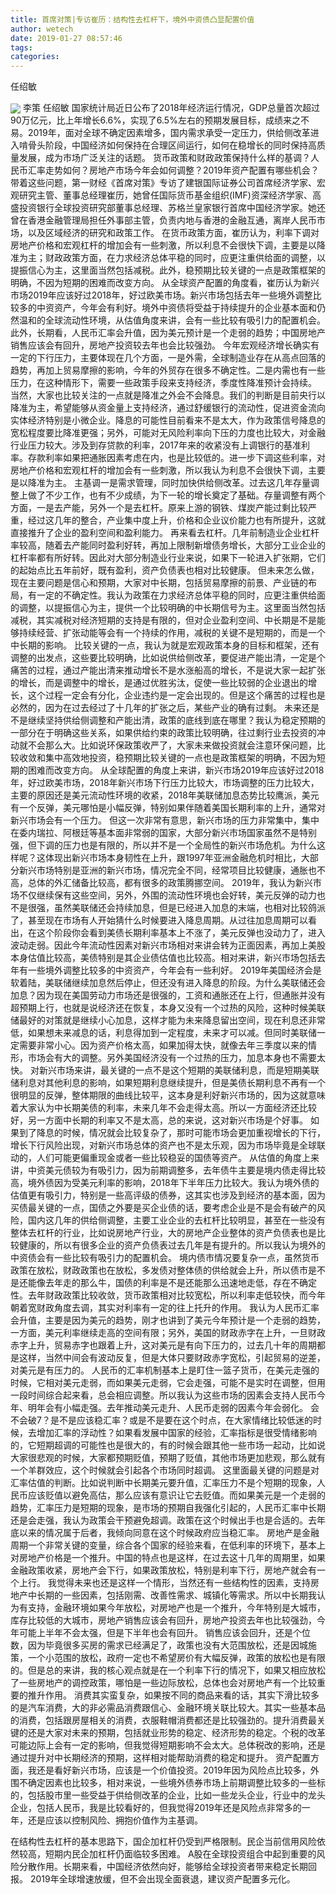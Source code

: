 ```yaml
---
title: 首席对策|专访崔历：结构性去杠杆下，境外中资债凸显配置价值
author: wetech
date: 2019-01-27 08:57:46
tags: 
categories: 
---
```

任绍敏
<!-- more -->
<img align="center" border="0" src="https://imgcdn.yicai.com/uppics/images/2019/01/ff0636b21fbf16c8cd80a1187b818db6.jpg" />
李策
任绍敏
国家统计局近日公布了2018年经济运行情况，GDP总量首次超过90万亿元，比上年增长6.6%，实现了6.5%左右的预期发展目标，成绩来之不易。2019年，面对全球不确定因素增多，国内需求承受一定压力，供给侧改革进入啃骨头阶段，中国经济如何保持在合理区间运行，如何在稳增长的同时保持高质量发展，成为市场广泛关注的话题。
货币政策和财政政策保持什么样的基调？人民币汇率走势如何？房地产市场今年会如何调整？2019年资产配置有哪些机会？带着这些问题，第一财经《首席对策》专访了建银国际证券公司首席经济学家、宏观研究主管、董事总经理崔历，她曾任国际货币基金组织(IMF)资深经济学家、高盛投资银行全球投资研究部董事总经理、苏格兰皇家银行首席中国经济学家。她还曾在香港金融管理局担任外事部主管，负责内地与香港的金融互通，离岸人民币市场，以及区域经济的研究和政策工作。
在货币政策方面，崔历认为，利率下调对房地产价格和宏观杠杆的增加会有一些刺激，所以利息不会很快下调，主要是以降准为主；财政政策方面，在力求经济总体平稳的同时，应更注重供给面的调整，以提振信心为主，这里面当然包括减税。此外，稳预期比较关键的一点是政策框架的明确，不因为短期的困难而改变方向。
从全球资产配置的角度看，崔历认为新兴市场2019年应该好过2018年，好过欧美市场。新兴市场包括去年一些境外调整比较多的中资资产，今年会有利好。境外中资债将受益于持续提升的企业基本面和仍然温和的全球流动性环境，从估值角度来讲，会有一些比较有吸引力的配置机会。
此外，长期看，人民币汇率会升值，因为美元预计是一个走弱的趋势；中国房地产销售应该会有回升，房地产投资较去年也会比较强劲。
今年宏观经济增长确实有一定的下行压力，主要体现在几个方面，一是外需，全球制造业存在从高点回落的趋势，再加上贸易摩擦的影响，今年的外贸存在很多不确定性。二是内需也有一些压力，在这种情形下，需要一些政策手段来支持经济，季度性降准预计会持续。
当然，大家也比较关注的一点就是降准之外会不会降息。我们的判断是目前央行以降准为主，希望能够从资金量上支持经济，通过舒缓银行的流动性，促进资金流向实体经济特别是小微企业。降息的可能性目前看来不是太大，作为政策信号降息的宽松程度要比降准更强；另外，可能对无风险利率向下压的力度也比较大，对金融行业压力较大。涉及到存贷款的利率，2017年来的收紧没有上调银行的基准利率。存款利率如果把通胀因素考虑在内，也是比较低的。进一步下调这些利率，对房地产价格和宏观杠杆的增加会有一些刺激，所以我认为利息不会很快下调，主要是以降准为主。
主基调一是需求管理，同时加快供给侧改革。过去这几年存量调整上做了不少工作，也有不少成绩，为下一轮的增长奠定了基础。存量调整有两个方面，一是去产能，另外一个是去杠杆。原来上游的钢铁、煤炭产能过剩比较严重，经过这几年的整合，产业集中度上升，价格和企业议价能力也有所提升，这就直接推升了企业的盈利空间和盈利能力。
再来看去杠杆。几年前制造业企业杠杆率较高，随着去产能同时盈利好转，再加上限制新增债务增长，大部分工业企业的杠杆率都有所好转。因此对大部分制造业行业来说，如果下一轮进入扩张期，它们的起始点比五年前好，既有盈利，资产负债表也相对比较健康。
但未来怎么做，现在主要问题是信心和预期，大家对中长期，包括贸易摩擦的前景、产业链的布局，有一定的不确定性。我认为政策在力求经济总体平稳的同时，应更注重供给面的调整，以提振信心为主，提供一个比较明确的中长期信号为主。这里面当然包括减税，其实减税对经济短期的支持是有限的，但对企业盈利空间、中长期是不是能够持续经营、扩张动能等会有一个持续的作用，减税的关键不是短期的，而是一个中长期的影响。
比较关键的一点，我认为就是宏观政策本身的目标和框架，还有调整的出发点，这些要比较明确，比如说供给侧改革，要促进产能出清，一定是个痛苦的过程，通过产能出清来推动增长不是水涨船高的增长，不是说大家一起扩张的增长，而是调整中的增长，是通过优胜劣汰，促使一些比较弱的企业退出的增长，这个过程一定会有分化，企业违约是一定会出现的。但是这个痛苦的过程也是必然的，因为在过去经过了十几年的扩张之后，某些产业的确有过剩。
未来还是不是继续坚持供给侧调整和产能出清，政策的底线到底在哪里？我认为稳定预期的一部分在于明确这些关系，如果供给约束的政策比较明确，往过剩行业去投资的冲动就不会那么大。比如说环保政策收严了，大家未来做投资就会注意环保问题，比较收敛和集中高效地投资，稳预期比较关键的一点也是政策框架的明确，不因为短期的困难而改变方向。
从全球配置的角度上来讲，新兴市场2019年应该好过2018年，好过欧美市场，2018年新兴市场下行压力比较大，市场调整的压力比较大，主要的原因还是美元流动性环境的收紧，2018年美联储加息态势比较鹰派，美元有一个反弹，美元哪怕是小幅反弹，特别如果伴随着美国长期利率的上升，通常对新兴市场会有一个压力。
但这一次非常有意思，新兴市场的压力非常集中，集中在委内瑞拉、阿根廷等基本面非常弱的国家，大部分新兴市场国家虽然不是特别强，但下调的压力也是有限的，所以并不是一个全局性的新兴市场危机。为什么这样呢？这体现出新兴市场本身韧性在上升，跟1997年亚洲金融危机时相比，大部分新兴市场特别是亚洲的新兴市场，情况完全不同，经常项目比较健康，通胀也不高，总体的外汇储备比较高，都有很多的政策腾挪空间。
2019年，我认为新兴市场不仅继续保有这些空间，另外，外围的流动性环境也会好转，美元反弹的动力也不是很强，虽然美联储还会持续加息，但是已经进入加息的末端，也相对比较鸽派了，甚至现在市场有人开始猜什么时候要进入降息周期。从过往加息周期可以看出，在这个阶段你会看到美债长期利率基本上不涨了，美元反弹也没动力了，进入波动走弱。因此今年流动性因素对新兴市场相对来讲会转为正面因素，再加上美股本身估值比较高，美债特别是其企业债估值也比较高。相对来讲，新兴市场包括去年有一些境外调整比较多的中资资产，今年会有一些利好。
2019年美国经济会是软着陆，美联储继续加息然后停止，但还没有进入降息的阶段。为什么美联储还会加息？因为现在美国劳动力市场还是很强的，工资和通胀还在上行，但通胀并没有超预期上行，也就是说经济还在恢复，本身又没有一个过热的风险，这种时候美联储最好的对策就是继续小心加息，这样才能为未来降息留出空间，现在利息还非常低，如果想未来减息的话，利息得加到一定程度，未来才可以减。但同时美联储一定需要非常小心。因为资产价格太高，如果加得太快，就像去年三季度以来的情形，市场会有大的调整。另外美国经济没有一个过热的压力，加息本身也不需要太快。
对新兴市场来讲，最关键的一点不是这个短期的美联储利息，而是短期美联储利息对其他利息的影响，如果短期利息继续提升，但是美债长期利息不再有一个很明显的反弹，整体期限的曲线比较平，这本身是利好新兴市场的，因为这就意味着大家认为中长期美债的利率，未来几年不会走得太高。所以一方面经济还比较好，另一方面中长期的利率又不是太高，总的来说，这对新兴市场是个好事。
如果到了降息的时候，情况就会比较复杂了，那时可能市场会更加重视增长的下行，增长下行风险出现，对新兴市场总体的资产也不是太乐观，因为市场毕竟是全球联动的，人们可能更偏重现金或者一些比较稳妥的国债等资产。
从估值的角度上来讲，中资美元债较为有吸引力，因为前期调整多，去年债牛主要是境内债走得比较高，境外债因为受美元利率的影响，2018年下半年压力比较大。我认为境外债的估值更有吸引力，特别是一些高评级的债券，这其实也涉及到经济的基本面，因为买债最关键的一点，国债之外要是买企业债的话，要考虑企业是不是会有破产的风险，国内这几年的供给侧调整，主要工业企业的去杠杆比较明显，甚至在一些没有整体去杠杆的行业，比如说房地产行业，大的房地产企业整体的资产负债表也是比较健康的，所以有很多企业的资产负债表过去几年是有提升的。所以我认为境外的中资债会有一些比较有吸引力的配置机会。
境内债市情况要复杂一点，虽然货币政策在放松，财政政策也在放松，多发债对整体债的供给就会上升，所以债市是不是还能像去年走的那么牛，国债的利率是不是还能那么迅速地走低，存在不确定性。去年财政政策比较收敛，货币政策相对比较宽松，所以利率走低较快，而今年朝着宽财政角度去调，其实对利率有一定的往上托升的作用。
我认为人民币汇率会升值，主要是因为美元的趋势，刚才也讲到了美元今年预计是一个走弱的趋势，一方面，美元利率继续走高的空间有限；另外，美国的财政赤字在上升，一旦财政赤字上升，贸易赤字也跟着上升，这对美元是有向下压力的，过去几十年的周期都是这样，当然中间会有波动反复，但是大体只要财政赤字宽松，引起贸易的逆差，对美元是有压力的。
人民币的汇率机制基本上是盯住一篮子货币，在美元走强的时候，它相对美元走弱，而如果美元走弱，它会走强，可能不是实时在调整，但用一段时间综合起来看，总会相应调整。所以我认为这些市场的因素会支持人民币今年、明年会有小幅走强。去年推动美元走升、人民币走弱的因素今年会弱化。
会不会破7？是不是应该稳汇率？或是不是要在这个时点，在大家情绪比较低迷的时候，去增加汇率的浮动性？如果看发展中国家的经验，汇率指标是很受情绪影响的，它短期超调的可能性也是很大的，有的时候会跟其他一些市场一起动，比如说大家很悲观的时候，大家都预期贬值，预期了贬值，其他市场更加悲观，那么就有一个羊群效应，这个时候就会引起各个市场同时超调。
这里面最关键的问题是对汇率估值的判断。比如说判断中长期美元要升值，汇率压力不是个短期的现象，人民币应该贬值以避免高估，那么应该有意识让它去贬值。而如果美元是一个走弱的趋势，汇率压力是短期的现象，是市场的预期自我强化引起的，人民币汇率中长期还是会走强，我认为政策会干预避免超调。政策在这个时候出手也是合适的。去年底以来的情况属于后者，我倾向同意在这个时候政府应当稳汇率。
房地产是金融周期一个非常关键的变量，综合各个国家的经验来看，在低利率的环境下，基本上对房地产价格是一个推升。中国的特点也是这样，在过去这十几年的周期里，如果金融政策收紧，房地产会下行，如果政策放松，特别是利率下行，房地产就会有一个上行。
我觉得未来也还是这样一个情形，当然还有一些结构性的因素，支持房地产中长期的一些因素，包括刚需、改善性需求、城镇化等需求。所以中长期我认为有支持，金融环境如果今年放松，对房地产也是一个推升，今年特别是大城市，库存比较低的大城市，房地产销售应该会有回升，房地产投资去年也比较强劲，今年可能上半年不会太强，但是下半年也会有回升。
销售应该会回升，还是个位数，因为毕竟很多买房的需求已经满足了，政策也没有大范围放松，还是因城施策，一个小范围的放松，政府一定也不希望房价有大幅反弹，政策的放松也是有限的。但是总的来讲，我的核心观点就是在一个利率下行的情况下，如果又相应放松了一些房地产的调控政策，哪怕是一些边际放松，总体也会对房地产有一个比较重要的推升作用。
消费其实蛮复杂，如果按不同的商品来看的话，其实下滑比较多的是汽车消费，大的非必需品消费跟信心、金融环境关联比较大。其实一些基本品的消费，包括跟房屋相关的消费，衣服鞋帽消费都还是比较强劲的。提升消费最关键的还是大家对未来的预期，包括就业形势的稳定、经济形势的稳定。个税的改革可能边际上会有一定的影响，但我觉得短期影响不会太大。总体税改的影响，还是通过提升对中长期经济的预期，这样相对能帮助消费的稳定和提升。
资产配置方面，我还是看好新兴市场，应该是一个价值投资。2019年因为风险点比较多，外围不确定因素也比较多，相对来说，一些境外债券市场上前期调整比较多的一些标的，包括股市里一些受益于供给侧改革的企业，比如一些龙头企业，行业中的龙头企业，包括人民币，我是比较看好的，但我觉得2019年还是风险点非常多的一年，还是应该以控制风险、拥抱价值作为主基调。
 
 
 
在结构性去杠杆的基本思路下，国企加杠杆仍受到严格限制。民企当前信用风险依然较高，短期内民企加杠杆仍面临较多困难。
A股在全球投资组合中起到重要的风险分散作用。长期来看，中国经济依然向好，能够给全球投资者带来稳定长期回报。
2019年全球增速放缓，但不会出现全面衰退，建议资产配置多元化。
